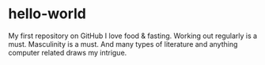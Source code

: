 # hello-world
My first repository on GitHub
I love food & fasting.
Working out regularly is a must.
Masculinity is a must. 
And many types of literature and anything computer related draws my intrigue.

